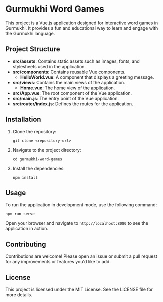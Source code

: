 # Gurmukhi Word Games

This project is a Vue.js application designed for interactive word games in Gurmukhi. It provides a fun and educational way to learn and engage with the Gurmukhi language.

## Project Structure

- **src/assets**: Contains static assets such as images, fonts, and stylesheets used in the application.
- **src/components**: Contains reusable Vue components.
  - **HelloWorld.vue**: A component that displays a greeting message.
- **src/views**: Contains the main views of the application.
  - **Home.vue**: The home view of the application.
- **src/App.vue**: The root component of the Vue application.
- **src/main.js**: The entry point of the Vue application.
- **src/router/index.js**: Defines the routes for the application.

## Installation

1. Clone the repository:
   ```
   git clone <repository-url>
   ```

2. Navigate to the project directory:
   ```
   cd gurmukhi-word-games
   ```

3. Install the dependencies:
   ```
   npm install
   ```

## Usage

To run the application in development mode, use the following command:
```
npm run serve
```

Open your browser and navigate to `http://localhost:8080` to see the application in action.

## Contributing

Contributions are welcome! Please open an issue or submit a pull request for any improvements or features you'd like to add.

## License

This project is licensed under the MIT License. See the LICENSE file for more details.